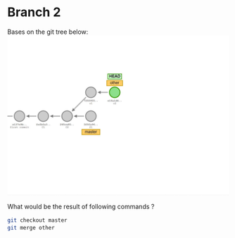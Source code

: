 # Branch 2

Bases on the git tree below:
![commit base](assets/branch_base_3.JPG)

What would be the result of following commands ?

```bash
git checkout master
git merge other
```
